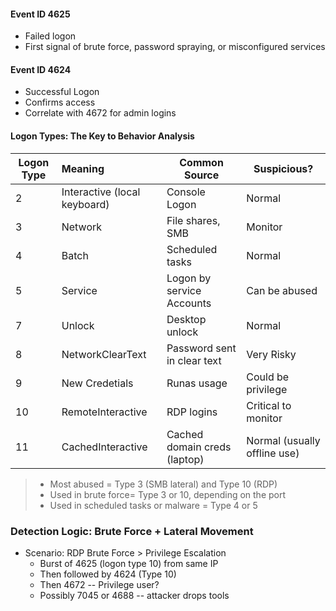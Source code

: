 #### Event ID 4625
- Failed logon
- First signal of brute force, password spraying, or misconfigured services
#### Event ID 4624
- Successful Logon
- Confirms access
- Correlate with 4672 for admin logins
#### Logon Types: The Key to Behavior Analysis

| Logon Type | Meaning                      | Common Source                | Suspicious?                  |
| ---------- |:---------------------------- | ---------------------------- | ---------------------------- |
| 2          | Interactive (local keyboard) | Console Logon                | Normal                       |
| 3          | Network                      | File shares, SMB             | Monitor                      |
| 4          | Batch                        | Scheduled tasks              | Normal                       |
| 5          | Service                      | Logon by service Accounts    | Can be abused                |
| 7          | Unlock                       | Desktop unlock               | Normal                       |
| 8          | NetworkClearText             | Password sent in clear text  | Very Risky                   |
| 9          | New Credetials               | Runas usage                  | Could be privilege           |
| 10         | RemoteInteractive<br>        | RDP logins<br>               | Critical to monitor<br>      |
| 11         | CachedInteractive            | Cached domain creds (laptop) | Normal (usually offline use) |
> - Most abused = Type 3 (SMB lateral) and Type 10 (RDP)
> - Used in brute force= Type 3 or 10, depending on the port
> - Used in scheduled tasks or malware = Type 4 or 5
### Detection Logic: Brute Force + Lateral Movement
- Scenario: RDP Brute Force > Privilege Escalation
	- Burst of 4625 (logon type 10) from same IP
	- Then followed by 4624 (Type 10)
	- Then 4672 -- Privilege user?
	- Possibly 7045 or 4688 -- attacker drops tools





